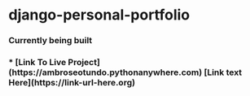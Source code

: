 # django-personal-portfolio
<h3> Currently being built <h3>
* [Link To Live Project](https://ambroseotundo.pythonanywhere.com)
  [Link text Here](https://link-url-here.org)
